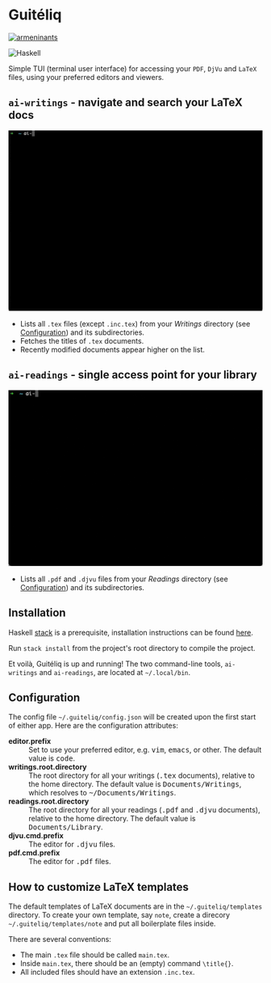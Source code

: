 # Guitéliq

[![armeninants](https://circleci.com/gh/armeninants/guiteliq.svg?style=shield)](https://circleci.com/gh/armeninants/guiteliq)

![Haskell](https://img.shields.io/badge/Haskell-5e5086?style=for-the-badge&logo=haskell&logoColor=white)

Simple TUI (terminal user interface) for accessing your `PDF`, `DjVu` and `LaTeX` files, using your preferred editors and viewers.

## `ai-writings` - navigate and search your LaTeX docs

<img src="docs/assets/writings.gif">

- Lists all `.tex` files (except `.inc.tex`) from your *Writings* directory (see [Configuration](#configuration)) and its subdirectories.
- Fetches the titles of `.tex` documents.
- Recently modified documents appear higher on the list.

## `ai-readings` - single access point for your library

<img src="docs/assets/readings.gif">

- Lists all `.pdf` and `.djvu` files from your *Readings* directory (see [Configuration](#configuration)) and its subdirectories.

## Installation

Haskell [stack](https://docs.haskellstack.org/en/stable/) is a prerequisite, installation instructions can be found [here](https://docs.haskellstack.org/en/stable/).

Run `stack install` from the project's root directory to compile the project.

Et voilà, Guitéliq is up and running!
The two command-line tools, `ai-writings` and `ai-readings`, are located at `~/.local/bin`.

## Configuration

The config file `~/.guiteliq/config.json` will be created upon the first start of either app.
Here are the configuration attributes:

<dl>
  <dt><strong>editor.prefix</strong></dt>
  <dd>Set to use your preferred editor, e.g. <tt>vim</tt>, <tt>emacs</tt>, or other. The default value is <tt>code</tt>.</dd>
  <dt><strong>writings.root.directory</strong></dt>
  <dd>The root directory for all your writings (<tt>.tex</tt> documents), relative to the home directory. The default value is <tt>Documents/Writings</tt>, which resolves to <tt>~/Documents/Writings</tt>.</dd>
  <dt><strong>readings.root.directory</strong></dt>
  <dd>The root directory for all your readings (<tt>.pdf</tt> and <tt>.djvu</tt> documents), relative to the home directory. The default value is <tt>Documents/Library</tt>.</dd>
  <dt><strong>djvu.cmd.prefix</strong></dt>
  <dd>The editor for <tt>.djvu</tt> files.</dd>
  <dt><strong>pdf.cmd.prefix</strong></dt>
  <dd>The editor for <tt>.pdf</tt> files.</dd>
</dl>

## How to customize LaTeX templates

The default templates of LaTeX documents are in the `~/.guiteliq/templates` directory.
To create your own template, say `note`, create a direcory `~/.guiteliq/templates/note` and put all boilerplate files inside.

There are several conventions:
- The main `.tex` file should be called `main.tex`.
- Inside `main.tex`, there should be an (empty) command `\title{}`.
- All included files should have an extension `.inc.tex`.
